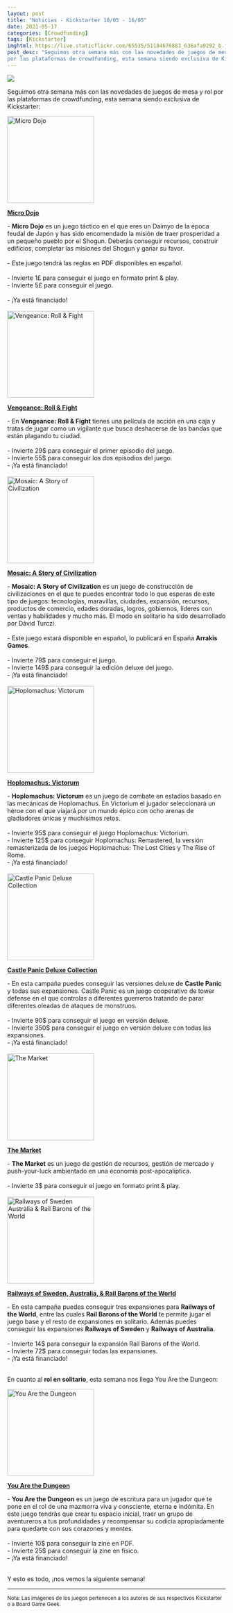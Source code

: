 ```yaml
---
layout: post
title: "Noticias - Kickstarter 10/05 - 16/05"
date: 2021-05-17
categories: [Crowdfunding]
tags: [Kickstarter]
imghtml: https://live.staticflickr.com/65535/51184676883_636afa9292_b.jpg
post_desc: "Seguimos otra semana más con las novedades de juegos de mesa y rol
por las plataformas de crowdfunding, esta semana siendo exclusiva de Kickstarter"
---
```


![](https://live.staticflickr.com/65535/51184676883_636afa9292_b.jpg)

Seguimos otra semana más con las novedades de juegos de mesa y rol
por las plataformas de crowdfunding, esta semana siendo exclusiva de
Kickstarter:

<div class="row">
    <div class="col-md-3">
        <img width="200" height="200"
            src="https://cf.geekdo-images.com/atnX6m5d71RQjd10YJkbIA__imagepage/img/46yZkkygEi_fXPB2fHbapDj3dwU=/fit-in/900x600/filters:no_upscale():strip_icc()/pic6104581.png"
            class="img-thumbnail" alt="Micro Dojo">
    </div>
    <div class="col-md-9">
        <p>
            <a target="_blank" 
                href="https://www.kickstarter.com/projects/prometheus-gamelabs/micro-dojo?ref=mazmorreoensolitario">
            <strong>Micro Dojo</strong>
            </a>
        </p>
        - <strong>Micro Dojo</strong> es un juego táctico en el que eres un
        Daimyo de la época feudal de Japón y has sido encomendado la misión de
        traer prosperidad a un pequeño pueblo por el Shogun. Deberás conseguir
        recursos, construir edificios, completar las misiones del Shogun y
        ganar su favor.
        <br>
        <br>
	        - Este juego tendrá las reglas en PDF disponibles en español.
            <br>
            <br>
         - Invierte 1£ para conseguir el juego en formato print & play.<br>
         - Invierte 5£ para conseguir el juego.<br><br>
         - ¡Ya está financiado!
    </div>
</div>
<br>

<div class="row">
    <div class="col-md-3">
        <img width="200" height="200"
            src="https://cf.geekdo-images.com/y2aVItwMhQKyNGwHcCKXAw__imagepage/img/oAlrIz09n4ovMEQWpNlN1ZiCU0c=/fit-in/900x600/filters:no_upscale():strip_icc()/pic6093059.png"
            class="img-thumbnail" alt="Vengeance: Roll & Fight">
    </div>
    <div class="col-md-9">
        <p>
            <a target="_blank" 
                href="https://www.kickstarter.com/projects/mightyboards/vengeance-roll-and-fight?ref=mazmorreoensolitario">
            <strong>Vengeance: Roll & Fight</strong>
            </a>
        </p>
        - En <strong>Vengeance: Roll & Fight</strong> tienes una película de
        acción en una caja y tratas de jugar como un vigilante que busca
        deshacerse de las bandas que están plagando tu ciudad.
        <br>
        <br>
	         - Invierte 29$ para conseguir el primer episodio del juego.<br>
         - Invierte 55$ para conseguir los dos episodios del juego.<br>
         - ¡Ya está financiado!
    </div>
</div>
<br>

<div class="row">
    <div class="col-md-3">
        <img width="200" height="200"
            src="https://cf.geekdo-images.com/SAKzHYVbMnhbSgYXngoJxQ__imagepage/img/vEb0kcR2lZErYLJbXFSH6V0Ojrw=/fit-in/900x600/filters:no_upscale():strip_icc()/pic6109923.jpg"
            class="img-thumbnail" alt="Mosaic: A Story of Civilization">
    </div>
    <div class="col-md-9">
        <p>
            <a target="_blank" 
                href="https://www.kickstarter.com/projects/954412004/mosaic-a-story-of-civilization?ref=mazmorreoensolitario">
            <strong>Mosaic: A Story of Civilization</strong>
            </a>
        </p>
        - <strong>Mosaic: A Story of Civilization</strong> es un juego de
        construcción de civilizaciones en el que te puedes encontrar todo lo
        que esperas de este tipo de juegos: tecnologías, maravillas, ciudades,
        expansión, recursos, productos de comercio, edades doradas, logros,
        gobiernos, líderes con ventas y habilidades y mucho más.
        El modo en solitario ha sido desarrollado por Dávid Turczi.
        <br>
        <br>
	        - Este juego estará disponible en español, lo publicará en España
            <strong>Arrakis Games</strong>.
            <br>
            <br>
         - Invierte 79$ para conseguir el juego.<br>
         - Invierte 149$ para conseguir la edición deluxe del juego.<br>
         - ¡Ya está financiado!
    </div>
</div>
<br>

<div class="row">
    <div class="col-md-3">
        <img width="200" height="200"
            src="https://cf.geekdo-images.com/uxOk35gXMAAsnElL7Bix-g__imagepage/img/_FTXrOaWHUdBPx5NedKgYfsf-3U=/fit-in/900x600/filters:no_upscale():strip_icc()/pic5521960.jpg"
            class="img-thumbnail" alt="Hoplomachus: Victorum">
    </div>
    <div class="col-md-9">
        <p>
            <a target="_blank" 
                href="https://www.kickstarter.com/projects/chiptheorygames/hoplomachus-victorum?ref=mazmorreoensolitario">
            <strong>Hoplomachus: Victorum</strong>
            </a>
        </p>
        - <strong>Hoplomachus: Victorum</strong> es un juego de combate en
        estadios basado en las mecánicas de Hoplomachus. En Victorium el
        jugador seleccionará un héroe con el que viajará por un mundo épico con
        ocho arenas de gladiadores únicas y muchísimos retos.
        <br>
        <br>
	         - Invierte 95$ para conseguir el juego Hoplomachus: Victorium.<br>
         - Invierte 125$ para conseguir Hoplomachus: Remastered, la versión
           remasterizada de los juegos Hoplomachus: The Lost Cities y The Rise
           of Rome.<br>
         - ¡Ya está financiado!
    </div>
</div>
<br>

<div class="row">
    <div class="col-md-3">
        <img width="200" height="200"
            src="https://cf.geekdo-images.com/RQ-qsn6ARqROI39TQ-moiQ__imagepage/img/rUu9x47MlaRkU5txaglO8eWud1U=/fit-in/900x600/filters:no_upscale():strip_icc()/pic6139727.jpg"
            class="img-thumbnail" alt="Castle Panic Deluxe Collection">
    </div>
    <div class="col-md-9">
        <p>
            <a target="_blank" 
                href="https://www.kickstarter.com/projects/fsd/castle-panic-deluxe-collection?ref=mazmorreoensolitario">
            <strong>Castle Panic Deluxe Collection</strong>
            </a>
        </p>
        - En esta campaña puedes conseguir las versiones deluxe de
        <strong>Castle Panic</strong> y todas sus expansiones. Castle Panic es
        un juego cooperativo de tower defense en el que controlas a diferentes
        guerreros tratando de parar diferentes oleadas de ataques de monstruos.
        <br>
        <br>
        - Invierte 90$ para conseguir el juego en versión deluxe.<br>
         - Invierte 350$ para conseguir el juego en versión deluxe con todas
           las expansiones.<br>
         - ¡Ya está financiado!
    </div>
</div>
<br>

<div class="row">
    <div class="col-md-3">
        <img width="200" height="200"
            src="https://ksr-ugc.imgix.net/assets/033/210/379/dcc521016bd1cd5f1a9b6fc275bf2427_original.png?ixlib=rb-4.0.2&crop=faces&w=352&h=198&fit=crop&v=1618960468&auto=format&frame=1&q=92&s=fbac6632f47a2e386b3ccabc673ea09e"
            class="img-thumbnail" alt="The Market">
    </div>
    <div class="col-md-9">
        <p>
            <a target="_blank" 
                href="https://www.kickstarter.com/projects/gwesleycone/the-market-a-pocket-game?ref=mazmorreoensolitario">
            <strong>The Market</strong>
            </a>
        </p>
        - <strong>The Market</strong> es un juego de gestión de recursos,
        gestión de mercado y push-your-luck ambientado en una economía
        post-apocalíptica. 
        <br>
        <br>
	         - Invierte 3$ para conseguir el juego en formato print & play.<br>
    </div>
</div>
<br>

<div class="row">
    <div class="col-md-3">
        <img width="200" height="200"
            src="https://cf.geekdo-images.com/U_xNyiAq3wAClpN4eif3Kw__imagepage/img/BGDPtYkMVaXdOpyL-suU0gIwTQo=/fit-in/900x600/filters:no_upscale():strip_icc()/pic6153505.png"
            class="img-thumbnail" alt="Railways of Sweden Australia & Rail Barons of the World">
    </div>
    <div class="col-md-9">
        <p>
            <a target="_blank" 
                href="https://www.kickstarter.com/projects/eaglegryphon/railways-of-sweden-australia-and-rail-barons-of-the-world?ref=mazmorreoensolitario">
            <strong>Railways of Sweden, Australia, & Rail Barons of the World</strong>
            </a>
        </p>
        - En esta campaña puedes conseguir tres expansiones para
        <strong>Railways of the World</strong>, entre las cuales <strong>Rail
        Barons of the World</strong> te permite jugar el juego base y el resto
        de expansiones en solitario. Además puedes conseguir las expansiones
        <strong>Railways of Sweden</strong> y <strong>Railways of
        Australia</strong>.
        <br>
        <br>
	         - Invierte 14$ para conseguir la expansión Rail Barons of the World.<br>
         - Invierte 72$ para conseguir todas las expansiones.<br>
         - ¡Ya está financiado!
    </div>
</div>
<br>

En cuanto al <strong>rol en solitario</strong>, esta semana nos llega You Are
the Dungeon:

<div class="row">
    <div class="col-md-3">
        <img width="200" height="200"
            src="https://dtrpg-public-files.s3.us-east-2.amazonaws.com/images/4709/340140.jpg"
            class="img-thumbnail" alt="You Are the Dungeon">
    </div>
    <div class="col-md-9">
        <p>
            <a target="_blank" 
                href="https://www.kickstarter.com/projects/sandandsteam/you-are-the-dungeon-diary-of-despair?ref=mazmorreoensolitario">
            <strong>You Are the Dungeon</strong>
            </a>
        </p>
        - <strong>You Are the Dungeon</strong> es un juego de escritura para un
        jugador que te pone en el rol de una mazmorra viva y consciente, eterna
        e indómita. En este juego tendrás que crear tu espacio inicial, traer
        un grupo de aventureros a tus profundidades y recompensar su codicia
        apropiadamente para quedarte con sus corazones y mentes.
        <br>
        <br>
	         - Invierte 10$ para conseguir la zine en PDF.<br>
         - Invierte 25$ para conseguir la zine en físico.<br>
         - ¡Ya está financiado!
    </div>
</div>
<br>


Y esto es todo, ¡nos vemos la siguiente semana!

<hr>

<small>Nota: Las imágenes de los juegos pertenecen a los autores de sus
respectivos Kickstarter o a Board Game Geek.</small>

